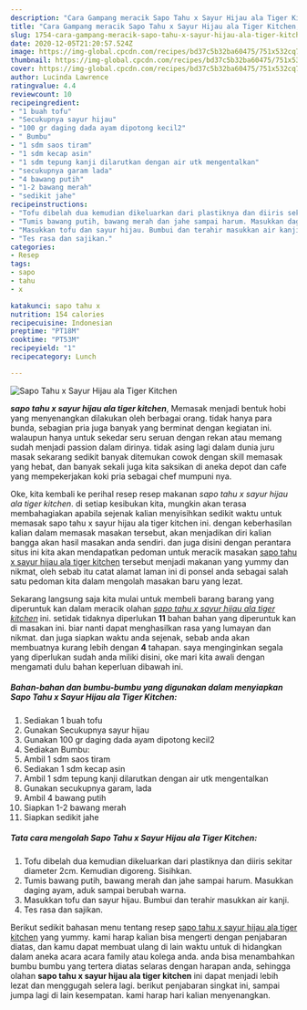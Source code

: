 ```yaml
---
description: "Cara Gampang meracik Sapo Tahu x Sayur Hijau ala Tiger Kitchen, Sempurna"
title: "Cara Gampang meracik Sapo Tahu x Sayur Hijau ala Tiger Kitchen, Sempurna"
slug: 1754-cara-gampang-meracik-sapo-tahu-x-sayur-hijau-ala-tiger-kitchen-sempurna
date: 2020-12-05T21:20:57.524Z
image: https://img-global.cpcdn.com/recipes/bd37c5b32ba60475/751x532cq70/sapo-tahu-x-sayur-hijau-ala-tiger-kitchen-foto-resep-utama.jpg
thumbnail: https://img-global.cpcdn.com/recipes/bd37c5b32ba60475/751x532cq70/sapo-tahu-x-sayur-hijau-ala-tiger-kitchen-foto-resep-utama.jpg
cover: https://img-global.cpcdn.com/recipes/bd37c5b32ba60475/751x532cq70/sapo-tahu-x-sayur-hijau-ala-tiger-kitchen-foto-resep-utama.jpg
author: Lucinda Lawrence
ratingvalue: 4.4
reviewcount: 10
recipeingredient:
- "1 buah tofu"
- "Secukupnya sayur hijau"
- "100 gr daging dada ayam dipotong kecil2"
- " Bumbu"
- "1 sdm saos tiram"
- "1 sdm kecap asin"
- "1 sdm tepung kanji dilarutkan dengan air utk mengentalkan"
- "secukupnya garam lada"
- "4 bawang putih"
- "1-2 bawang merah"
- "sedikit jahe"
recipeinstructions:
- "Tofu dibelah dua kemudian dikeluarkan dari plastiknya dan diiris sekitar diameter 2cm. Kemudian digoreng. Sisihkan."
- "Tumis bawang putih, bawang merah dan jahe sampai harum. Masukkan daging ayam, aduk sampai berubah warna."
- "Masukkan tofu dan sayur hijau. Bumbui dan terahir masukkan air kanji."
- "Tes rasa dan sajikan."
categories:
- Resep
tags:
- sapo
- tahu
- x

katakunci: sapo tahu x 
nutrition: 154 calories
recipecuisine: Indonesian
preptime: "PT18M"
cooktime: "PT53M"
recipeyield: "1"
recipecategory: Lunch

---
```



![Sapo Tahu x Sayur Hijau ala Tiger Kitchen](https://img-global.cpcdn.com/recipes/bd37c5b32ba60475/751x532cq70/sapo-tahu-x-sayur-hijau-ala-tiger-kitchen-foto-resep-utama.jpg)

<b><i>sapo tahu x sayur hijau ala tiger kitchen</i></b>, Memasak menjadi bentuk hobi yang menyenangkan dilakukan oleh berbagai orang. tidak hanya para bunda, sebagian pria juga banyak yang berminat dengan kegiatan ini. walaupun hanya untuk sekedar seru seruan dengan rekan atau memang sudah menjadi passion dalam dirinya. tidak asing lagi dalam dunia juru masak sekarang sedikit banyak ditemukan cowok dengan skill memasak yang hebat, dan banyak sekali juga kita saksikan di aneka depot dan cafe yang mempekerjakan koki pria sebagai chef mumpuni nya.



Oke, kita kembali ke perihal resep resep makanan <i>sapo tahu x sayur hijau ala tiger kitchen</i>. di setiap kesibukan kita, mungkin akan terasa membahagiakan apabila sejenak kalian menyisihkan sedikit waktu untuk memasak sapo tahu x sayur hijau ala tiger kitchen ini. dengan keberhasilan kalian dalam memasak masakan tersebut, akan menjadikan diri kalian bangga akan hasil masakan anda sendiri. dan juga disini dengan perantara situs ini kita akan mendapatkan pedoman untuk meracik masakan <u>sapo tahu x sayur hijau ala tiger kitchen</u> tersebut menjadi makanan yang yummy dan nikmat, oleh sebab itu catat alamat laman ini di ponsel anda sebagai salah satu pedoman kita dalam mengolah masakan baru yang lezat.


Sekarang langsung saja kita mulai untuk membeli barang barang yang diperuntuk kan dalam meracik olahan <u><i>sapo tahu x sayur hijau ala tiger kitchen</i></u> ini. setidak tidaknya diperlukan <b>11</b> bahan bahan yang diperuntuk kan di masakan ini. biar nanti dapat menghasilkan rasa yang lumayan dan nikmat. dan juga siapkan waktu anda sejenak, sebab anda akan membuatnya kurang lebih dengan <b>4</b> tahapan. saya menginginkan segala yang diperlukan sudah anda miliki disini, oke mari kita awali dengan mengamati dulu bahan keperluan dibawah ini.

<!--inarticleads1-->

##### Bahan-bahan dan bumbu-bumbu yang digunakan dalam menyiapkan Sapo Tahu x Sayur Hijau ala Tiger Kitchen:

1. Sediakan 1 buah tofu
1. Gunakan Secukupnya sayur hijau
1. Gunakan 100 gr daging dada ayam dipotong kecil2
1. Sediakan  Bumbu:
1. Ambil 1 sdm saos tiram
1. Sediakan 1 sdm kecap asin
1. Ambil 1 sdm tepung kanji dilarutkan dengan air utk mengentalkan
1. Gunakan secukupnya garam, lada
1. Ambil 4 bawang putih
1. Siapkan 1-2 bawang merah
1. Siapkan sedikit jahe




<!--inarticleads2-->

##### Tata cara mengolah Sapo Tahu x Sayur Hijau ala Tiger Kitchen:

1. Tofu dibelah dua kemudian dikeluarkan dari plastiknya dan diiris sekitar diameter 2cm. Kemudian digoreng. Sisihkan.
1. Tumis bawang putih, bawang merah dan jahe sampai harum. Masukkan daging ayam, aduk sampai berubah warna.
1. Masukkan tofu dan sayur hijau. Bumbui dan terahir masukkan air kanji.
1. Tes rasa dan sajikan.




Berikut sedikit bahasan menu tentang resep <u>sapo tahu x sayur hijau ala tiger kitchen</u> yang yummy. kami harap kalian bisa mengerti dengan penjabaran diatas, dan kamu dapat membuat ulang di lain waktu untuk di hidangkan dalam aneka acara acara family atau kolega anda. anda bisa menambahkan bumbu bumbu yang tertera diatas selaras dengan harapan anda, sehingga olahan <b>sapo tahu x sayur hijau ala tiger kitchen</b> ini dapat menjadi lebih lezat dan menggugah selera lagi. berikut penjabaran singkat ini, sampai jumpa lagi di lain kesempatan. kami harap hari kalian menyenangkan.
